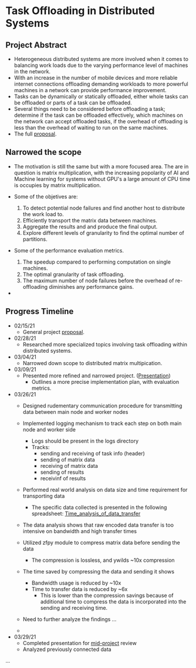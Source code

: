# Task Offloading in Distributed Systems

## Project Abstract
* Heterogeneous distributed systems are more involved when it comes to balancing work loads due to the varying performance level of machines in the network.
* With an increase in the number of mobile devices and more reliable internet connections offloading demanding workloads to more powerful machines in a network can provide performance improvement.
* Tasks can be dynamically or statically offloaded, either whole tasks can be offloaded or parts of a task can be offloaded.
* Several things need to be considered before offloading a task; determine if the task can be offloaded effectively, which machines on the network can accept offloaded tasks, if the overhead of offloading is less than the overhead of waiting to run on the same machines.
* The full [proposal].

## Narrowed the scope
* The motivation is still the same but with a more focused area. The are in question is matrix multiplication, with the increasing popolarity of AI and Machine learning for systems without GPU's a large amount of CPU time is occupies by matrix multiplication.
* Some of the objetives are:

  1. To detect potential node failures and find another host to distribute the work load to.
  2. Efficiently transport the matrix data between machines.
  3. Aggregate the results and and produce the final output.
  4. Explore different levels of granularity to find the optimal number of partitions.

* Some of the performance evaluation metrics.
  1. The speedup compared to performing computation on single machines.
  2. The optimal granularity of task offloading.
  3. The maximum number of node failures before the overhead of re-offloading diminishes any performance gains.

* 

## Progress Timeline
* 02/15/21
  * General project [proposal].
* 02/28/21
  * Researched more specialized topics involving task offloading within distributed systems.
* 03/04/21
  * Narrowed down scope to distributed matrix multipication.
* 03/09/21
  * Presented more refined and narrowed project. ([Presentation])
    * Outlines a more precise implementation plan, with evaluation metrics.
* 03/26/21
  * Designed rudementary communication procedure for transmitting data between main node and worker nodes
  * Implemented logging mechanism to track each step on both main node and worker side
    * Logs should be present in the logs directory
    * Tracks:
      * sending and receiving of task info (header)
      * sending of matrix data
      * receiving of matrix data
      * sending of results
      * receivinf of results
  * Performed real world analysis on data size and time requirement for transporting data
    * The specific data collected is presented in the following spreadsheet: [Time_analysis_of_data_transfer]
  * The data analysis shows that raw encoded data transfer is too intensive on bandwidth and high transfer times
  * Utilized zfpy module to compress matrix data before sending the data
    * The compression is lossless, and ywilds ~10x compression
  * The time saved by compressing the data and sending it shows
    * Bandwidth usage is reduced by ~10x
    * Time to transfer data is reduced by ~6x
      * This is lower than the compression savings because of additional time to compress the data is incorporated into the sending and receiving time.
  
  * Need to further analyze the findings ...
  * 
* 03/29/21
  * Completed presentation for [mid-project] review
  * Analyzed previously connected data


...  


[proposal]:https://github.com/Nachiket27p/DistributedOffloading/blob/master/proposal/projectProposal.pdf
[Presentation]:https://github.com/Nachiket27p/DistributedOffloading/blob/master/proposal/presentation/presentation.pptx
[Time_analysis_of_data_transfer]:https://github.com/Nachiket27p/DistributedOffloading/blob/master/proposal/presentation/times.xlsx
[mid-project]:https://github.com/Nachiket27p/DistributedOffloading/blob/master/proposal/presentation/midProject.pptx

